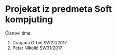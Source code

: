 # Projekat iz predmeta Soft kompjuting

Članovi tima:
1. Dragana Grbić SW22/2017
4. Petar Nikolić SW31/2017
